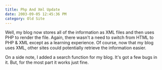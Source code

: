 ```yaml
---
title: Php And Xml Update
date: 2003-09-05 12:45:36 PM
category: Old Site
---
```


Well, my blog now stores all of the information as XML files and then uses PHP to render the file. Again, there wasn't a need to switch from HTML to PHP & XML except as a learning experience. Of course, now that my blog uses XML, other sites could potentially retrieve the information easier.

On a side note, I added a search function for my blog. It's got a few bugs in it. But, for the most part it works just fine.
